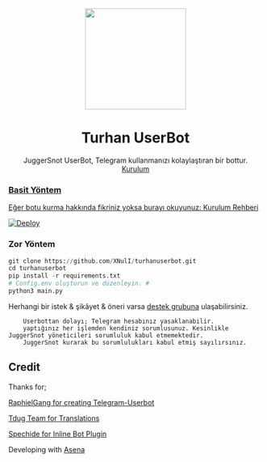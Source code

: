 <div align="center">
  <img src="https://i.hizliresim.com/CkMQjH.jpg" width="200" height="200">
  <h1>Turhan UserBot</h1>
</div>
<p align="center">
    JuggerSnot UserBot, Telegram kullanmanızı kolaylaştıran bir bottur.
    <br>
        <a href="https://t.me/legends_of_telegram</a>
    <br>
</p>

----

## Kurulum
### Basit Yöntem
Eğer botu kurma hakkında fikriniz yoksa burayı okuyunuz: [Kurulum Rehberi](https://github.com/XNulI/turhanuserbot/wiki/Kurulum/)

[![Deploy](https://www.herokucdn.com/deploy/button.svg)](https://heroku.com/deploy?template=https://github.com/XNulI/turhanuserbot)
### Zor Yöntem
```python
git clone https://github.com/XNulI/turhanuserbot.git
cd turhanuserbot
pip install -r requirements.txt
# Config.env oluşturun ve düzenleyin. #
python3 main.py
```
 
Herhangi bir istek & şikâyet & öneri varsa [destek grubuna](https://t.me/legends_of_telegram) ulaşabilirsiniz.

```
    Userbottan dolayı; Telegram hesabınız yasaklanabilir.
    yaptığınız her işlemden kendiniz sorumlusunuz. Kesinlikle JuggerSnot yöneticileri sorumluluk kabul etmemektedir.
    JuggerSnot kurarak bu sorumlulukları kabul etmiş sayılırsınız.
```

## Credit
Thanks for;

[RaphielGang for creating Telegram-Userbot](https://github.com/RaphielGang)

[Tdug Team for Translations](https://github.com/TeamDerUntergang)

[Spechide for Inline Bot Plugin](https://github.com/Spechide)

Developing with [Asena](https://github.com/Quiec/AsenaUserBot)
